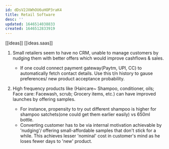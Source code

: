 ```yaml
---
id: dDsV2JXWhOU6uHOP3raK4
title: Retail Software
desc: ''
updated: 1646514038833
created: 1646512833919
---
```


[[ideas]]
[[ideas.saas]]

1. Small retailers seem to have no CRM, unable to manage customers by nudging them with better offers which would improve cashflows & sales.
    - If one could connect payment gateway(Paytm, UPI, CC) to automatically fetch contact details. Use this t/n history to gause preferences/ new product acceptance probability.

2. High frequency products like (Haircare~ Shampoo, conditioner, oils; Face care: Facewash, scrub; Grocery items, etc.) can have improved launches by offering samples.
    - For instance, propensity to try out different shampoo is higher for shampoo satchets(one could get them earlier easily) vs 650ml bottle.
    - Converting customer has to be via internal motivation achievable by 'nudging'/ offering small-affordable samples that don't stick for a while.
    This achieves lesser 'nominal' cost in customer's mind as he loses fewer days to 'new' product.